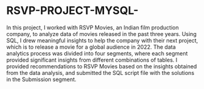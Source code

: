 # RSVP-PROJECT-MYSQL-

In this project, I worked with RSVP Movies, an Indian film production company, to analyze data of movies released in the past three years. Using SQL, I drew meaningful insights to help the company with their next project, which is to release a movie for a global audience in 2022. The data analytics process was divided into four segments, where each segment provided significant insights from different combinations of tables. I provided recommendations to RSVP Movies based on the insights obtained from the data analysis, and submitted the SQL script file with the solutions in the Submission segment.
